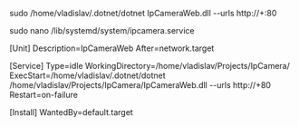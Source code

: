 sudo /home/vladislav/.dotnet/dotnet IpCameraWeb.dll --urls http://+:80

sudo nano /lib/systemd/system/ipcamera.service

[Unit]
Description=IpCameraWeb
After=network.target

[Service]
Type=idle
WorkingDirectory=/home/vladislav/Projects/IpCamera/
ExecStart=/home/vladislav/.dotnet/dotnet /home/vladislav/Projects/IpCamera/IpCameraWeb.dll --urls http://+80
Restart=on-failure

[Install]
WantedBy=default.target